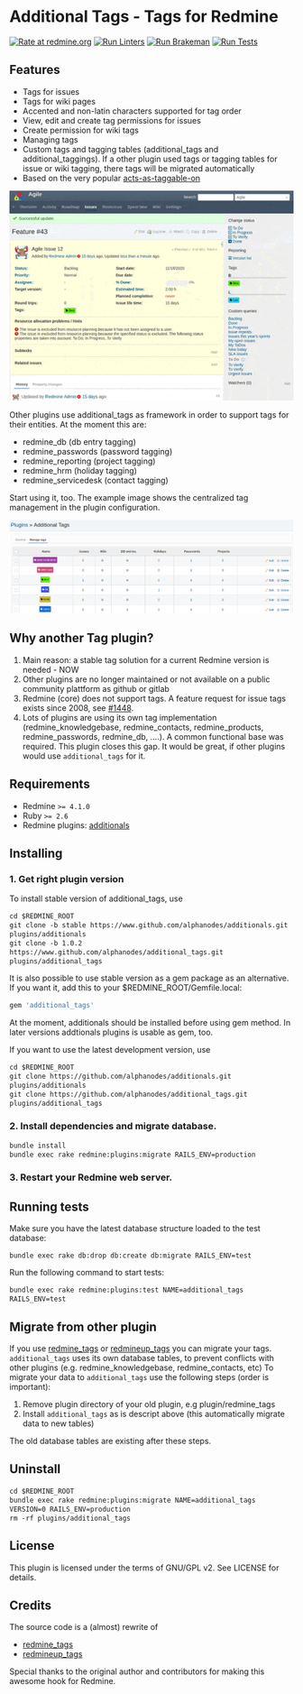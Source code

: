# Additional Tags - Tags for Redmine

[![Rate at redmine.org](https://img.shields.io/badge/rate%20at-redmine.org-blue.svg?style=flat)](https://www.redmine.org/plugins/additional_tags) [![Run Linters](https://github.com/AlphaNodes/additional_tags/workflows/Run%20Linters/badge.svg)](https://github.com/AlphaNodes/additional_tags/actions?query=workflow%3A%22Run+Linters%22) [![Run Brakeman](https://github.com/AlphaNodes/additional_tags/workflows/Run%20Brakeman/badge.svg)](https://github.com/AlphaNodes/additional_tags/actions?query=workflow%3A%22Run+Brakeman%22) [![Run Tests](https://github.com/AlphaNodes/additional_tags/workflows/Tests/badge.svg)](https://github.com/AlphaNodes/additional_tags/actions?query=workflow%3ATests)

## Features

- Tags for issues
- Tags for wiki pages
- Accented and non-latin characters supported for tag order
- View, edit and create tag permissions for issues
- Create permission for wiki tags
- Managing tags
- Custom tags and tagging tables (additional_tags and additional_taggings). If a other plugin
  used tags or tagging tables for issue or wiki tagging, there tags will be migrated automatically
- Based on the very popular [acts-as-taggable-on](https://github.com/mbleigh/acts-as-taggable-on)

![screenshot](https://raw.githubusercontent.com/AlphaNodes/additional_tags/master/doc/images/additional-tags.gif)

Other plugins use additional_tags as framework in order to support tags for their entities.
At the moment this are:

- redmine_db (db entry tagging)
- redmine_passwords (password tagging)
- redmine_reporting (project tagging)
- redmine_hrm (holiday tagging)
- redmine_servicedesk (contact tagging)

Start using it, too. The example image shows the centralized tag management in the plugin configuration.

![screenshot](https://raw.githubusercontent.com/AlphaNodes/additional_tags/master/doc/images/additional-tags-framework.png)

## Why another Tag plugin?

1. Main reason: a stable tag solution for a current Redmine version is needed - NOW
2. Other plugins are no longer maintained or not available on a public community plattform as github or gitlab
3. Redmine (core) does not support tags. A feature request for issue tags exists since 2008, see [#1448](https://www.redmine.org/issues/1448).
4. Lots of plugins are using its own tag implementation (redmine_knowledgebase, redmine_contacts, redmine_products, redmine_passwords, redmine_db, ....). A common functional base was required. This plugin closes this gap. It would be great, if other plugins would use ``additional_tags`` for it.

## Requirements

- Redmine `>= 4.1.0`
- Ruby `>= 2.6`
- Redmine plugins: [additionals](https://www.redmine.org/plugins/additionals)

## Installing

### 1. Get right plugin version

To install stable version of additional_tags, use

```shell
cd $REDMINE_ROOT
git clone -b stable https://www.github.com/alphanodes/additionals.git plugins/additionals
git clone -b 1.0.2 https://www.github.com/alphanodes/additional_tags.git plugins/additional_tags
```

It is also possible to use stable version as a gem package as an alternative. If you want it, add this to your $REDMINE_ROOT/Gemfile.local:

```ruby
gem 'additional_tags'
```

At the moment, additionals should be installed before using gem method. In later versions
addtionals plugins is usable as gem, too.

If you want to use the latest development version, use

```shell
cd $REDMINE_ROOT
git clone https://github.com/alphanodes/additionals.git plugins/additionals
git clone https://github.com/alphanodes/additional_tags.git plugins/additional_tags
```

### 2. Install dependencies and migrate database.

```shell
bundle install
bundle exec rake redmine:plugins:migrate RAILS_ENV=production
```

### 3. Restart your Redmine web server.

## Running tests

Make sure you have the latest database structure loaded to the test database:

```shell
bundle exec rake db:drop db:create db:migrate RAILS_ENV=test
```

Run the following command to start tests:

```shell
bundle exec rake redmine:plugins:test NAME=additional_tags RAILS_ENV=test
```

## Migrate from other plugin

If you use [redmine_tags](https://github.com/ixti/redmine_tags) or [redmineup_tags](https://www.redmine.org/plugins/redmineup_tags) you can migrate your tags.
``additional_tags`` uses its own database tables, to prevent conflicts with other plugins (e.g. redmine_knowledgebase, redmine_contacts, etc)
To migrate your data to ``additional_tags`` use the following steps (order is important):

1. Remove plugin directory of your old plugin, e.g plugin/redmine_tags
2. Install ``additional_tags`` as is descript above (this automatically migrate data to new tables)

The old database tables are existing after these steps.

## Uninstall

```shell
cd $REDMINE_ROOT
bundle exec rake redmine:plugins:migrate NAME=additional_tags VERSION=0 RAILS_ENV=production
rm -rf plugins/additional_tags
```

## License

This plugin is licensed under the terms of GNU/GPL v2.
See LICENSE for details.

## Credits

The source code is a (almost) rewrite of

- [redmine_tags](https://github.com/ixti/redmine_tags)
- [redmineup_tags](https://www.redmine.org/plugins/redmineup_tags)

Special thanks to the original author and contributors for making this awesome hook for Redmine.
